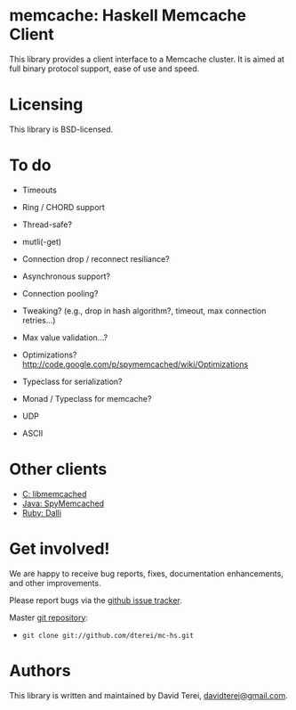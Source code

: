 # memcache: Haskell Memcache Client

This library provides a client interface to a Memcache cluster. It is
aimed at full binary protocol support, ease of use and speed.

# Licensing

This library is BSD-licensed.

# To do

* Timeouts
* Ring / CHORD support
* Thread-safe?

* mutli(-get)

* Connection drop / reconnect resiliance?
* Asynchronous support?
* Connection pooling?
* Tweaking? (e.g., drop in hash algorithm?, timeout, max connection
  retries...)
* Max value validation...?

* Optimizations? http://code.google.com/p/spymemcached/wiki/Optimizations

* Typeclass for serialization?
* Monad / Typeclass for memcache?

* UDP
* ASCII

# Other clients

* [C: libmemcached](http://libmemcached.org/libMemcached.html)
* [Java: SpyMemcached](http://code.google.com/p/spymemcached/)
* [Ruby: Dalli](https://github.com/mperham/dalli)

# Get involved!

We are happy to receive bug reports, fixes, documentation enhancements,
and other improvements.

Please report bugs via the
[github issue tracker](http://github.com/dterei/mc-hs/issues).

Master [git repository](http://github.com/dterei/mc-hs):

* `git clone git://github.com/dterei/mc-hs.git`

# Authors

This library is written and maintained by David Terei,
<davidterei@gmail.com>.
